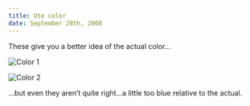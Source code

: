 ```yaml
---
title: Ute color
date: September 28th, 2008
---
```


These give you a better idea of the actual color…

![](/images/pop/studeute/paint001.jpg "Color 1")

![](/images/pop/studeute/paint010.jpg "Color 2")

…but even they aren’t quite right…a little too blue relative to the actual.
